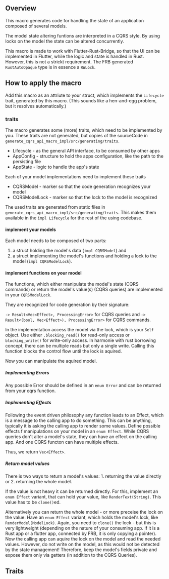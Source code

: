 ## Overview
This macro generates code for handling the state of an application composed of several models.

The model state altering funtions are interpreted in a CQRS style.
By using locks on the model the state can be altered concurrently.

This macro is made to work with Flutter-Rust-Bridge, so that the UI can be implemented in Flutter,
while the logic and state is handled in Rust. However, this is not a strickt requirement.
The FRB generated `RustAutoOpaque`  type is in essence a `RWLock`. 

## How to apply the macro
Add this macro as an attriute to your struct, which implements the `Lifecycle` trait, generated by this macro.
(This sounds like a hen-and-egg problem, but it resolves automatically.)

### traits
The macro generates some (more) traits, which need to be implemented by you.
These traits are not generated, but copies of the sourceCode in `generate_cqrs_api_macro_impl/src/generating/traits`.
- Lifecycle - as the general API interface, to be consumed by other apps
- AppConfig - structure to hold the apps configuration, like the path to the persisting file
- AppState - logic to handle the app's state

Each of your model implementations need to implement these traits
- CQRSModel - marker so that the code generation recognizes your model
- CQRSModelLock - marker so that the lock to the model is recognized

The used traits are generated from static files in `generate_cqrs_api_macro_impl/src/generating/traits`.
This makes them available in the `impl Lifecycle` for the rest of the using codebase. 

#### implement your models
Each model needs to be composed of two parts:
1. a struct holding the model's data (`impl CQRSModel`) and
2. a struct implementing the model's functions and holding a lock to the model (`impl CQRSModelLock`).


#### implement functions on your model
The functions, which either manipulate the model's state (CQRS commands) or return the model's value(s) (CQRS queries) are implemented in your `CQRSModelLock`.

They are recognized for code generation by their signature:

`-> Result<Vec<Effect>, ProcessingError>` for CQRS queries and
`-> Result<(bool, Vec<Effect>), ProcessingError>` for CQRS commands.

In the implementation access the model via the lock, which is your `Self` object.
Use either `.blocking_read()` for read-only access or `blocking_write()` for write-only access.
In harmonie with rust borrowing concept, there can be multiple reads but only a single write.
Calling this function blocks the control flow until the lock is aquired.

Now you can manipulate the aquired model.

##### Implementing Errors
Any possible Error should be defined in an `enum Error` and can be returned from your cqrs function.

##### Implementing Effects
Following the event driven philosophy any function leads to an Effect, which is a message to the calling app to do something.
This can be anything, typically it is asking the calling app to render some values.
Define possible effects f manipulations on your model in an `enum Effect`.
While CQRS queries don't alter a model's state, they can have an effect on the calling app.
And one CQRS functon can have multiple effects.

Thus, we return `Vec<Effect>`.

##### Return model values
There is two ways to return a model's values: 1. returning the value directly or 2. returning the whole model.

If the value is not heavy it can be returned directly. For this, implement an `enum Effect` variant, that can hold your value, like `RenderText(String)`.
This value has to be `clone()`ed.

Alternatively you can return the whole model - or more preceise the lock on the value: Have an `enum Effect` variant, which holds the model's lock, like `RenderModel(ModelLock)`.
Again, you need to `clone()` the lock - but this is very lightweight (depending on the nature of your consuming app. If it is a Rust app or a flutter app, connected by FRB, it is only copying a pointer).
Now the calling app can aquire the lock on the model and read the needed values.
However, do not write on the model, as this would not be detected by the state management!
Therefore, keep the model's fields private and expose them only via getters (in addition to the CQRS Queries).

## Traits
